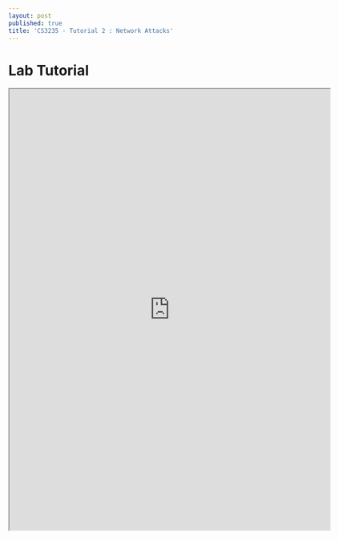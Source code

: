 ```yaml
---
layout: post
published: true
title: 'CS3235 - Tutorial 2 : Network Attacks'
---
```


# Lab Tutorial



<iframe src="https://drive.google.com/file/d/10znxpehPj57gcBBGJhi2jKiyLSM3dT6-/preview" width="640" height="880"></iframe>

